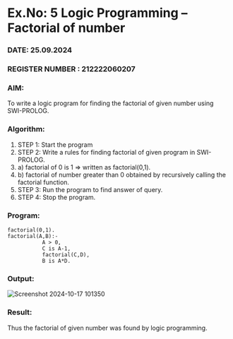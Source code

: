 # Ex.No: 5   Logic Programming – Factorial of number   
### DATE: 25.09.2024                                                                           
### REGISTER NUMBER : 212222060207
### AIM: 
To  write  a logic program for finding the factorial of given number using SWI-PROLOG. 
### Algorithm:
1. STEP 1: Start the program
2. STEP 2:  Write a rules for finding factorial of given program in SWI-PROLOG.
3.   a)	factorial of 0 is 1 => written as factorial(0,1).
4.   b)	factorial of number greater than 0 obtained by recursively calling the factorial    function.
5. STEP 3: Run the program  to find answer of  query.
6. STEP 4: Stop the program.

### Program:
```
factorial(0,1).
factorial(A,B):-  
           A > 0, 
           C is A-1,
           factorial(C,D),
           B is A*D.
```



### Output:
![Screenshot 2024-10-17 101350](https://github.com/user-attachments/assets/c964eed1-0d63-492b-813e-58f053716f97)





### Result:
Thus the factorial of given number was found by logic programming. 
